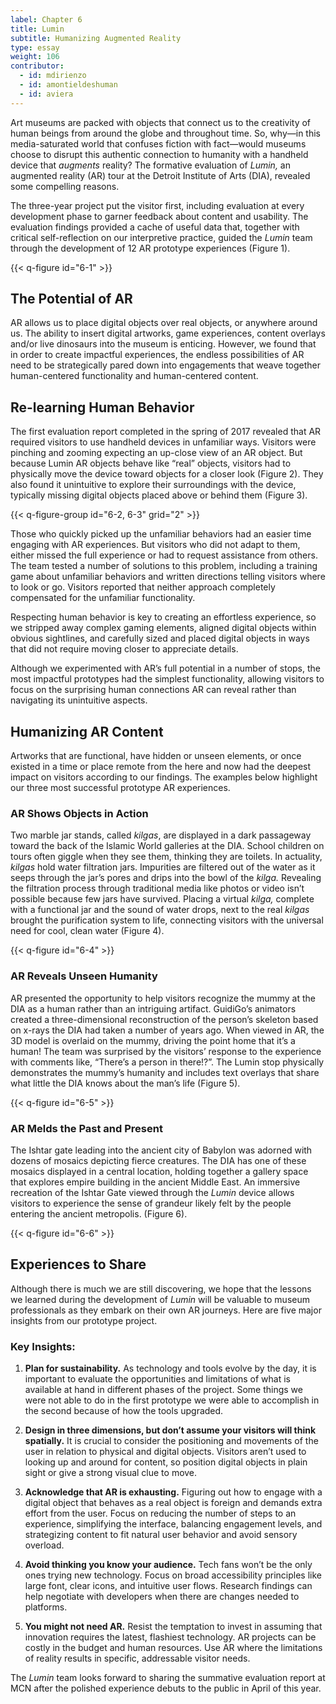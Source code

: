 ```yaml
---
label: Chapter 6
title: Lumin
subtitle: Humanizing Augmented Reality
type: essay
weight: 106
contributor:
  - id: mdirienzo
  - id: amontieldeshuman
  - id: aviera
---
```


Art museums are packed with objects that connect us to the creativity of human beings from around the globe and throughout time. So, why—in this media-saturated world that confuses fiction with fact—would museums choose to disrupt this authentic connection to humanity with a handheld device that *augments* reality? The formative evaluation of *Lumin,* an augmented reality (AR) tour at the Detroit Institute of Arts (DIA), revealed some compelling reasons.

The three-year project put the visitor first, including evaluation at every development phase to garner feedback about content and usability. The evaluation findings provided a cache of useful data that, together with critical self-reflection on our interpretive practice, guided the *Lumin* team through the development of 12 AR prototype experiences (Figure 1).

{{< q-figure id="6-1" >}}

## The Potential of AR

AR allows us to place digital objects over real objects, or anywhere around us. The ability to insert digital artworks, game experiences, content overlays and/or live dinosaurs into the museum is enticing. However, we found that in order to create impactful experiences, the endless possibilities of AR need to be strategically pared down into engagements that weave together human-centered functionality and human-centered content.

## Re-learning Human Behavior

The first evaluation report completed in the spring of 2017 revealed that AR required visitors to use handheld devices in unfamiliar ways. Visitors were pinching and zooming expecting an up-close view of an AR object. But because Lumin AR objects behave like “real” objects, visitors had to physically move the device toward objects for a closer look (Figure 2). They also found it unintuitive to explore their surroundings with the device, typically missing digital objects placed above or behind them (Figure 3).

{{< q-figure-group id="6-2, 6-3" grid="2" >}}

Those who quickly picked up the unfamiliar behaviors had an easier time engaging with AR experiences. But visitors who did not adapt to them, either missed the full experience or had to request assistance from others. The team tested a number of solutions to this problem, including a training game about unfamiliar behaviors and written directions telling visitors where to look or go. Visitors reported that neither approach completely compensated for the unfamiliar functionality.

Respecting human behavior is key to creating an effortless experience, so we stripped away complex gaming elements, aligned digital objects within obvious sightlines, and carefully sized and placed digital objects in ways that did not require moving closer to appreciate details.

Although we experimented with AR’s full potential in a number of stops, the most impactful prototypes had the simplest functionality, allowing visitors to focus on the surprising human connections AR can reveal rather than navigating its unintuitive aspects.

## Humanizing AR Content

Artworks that are functional, have hidden or unseen elements, or once existed in a time or place remote from the here and now had the deepest impact on visitors according to our findings. The examples below highlight our three most successful prototype AR experiences.

### AR Shows Objects in Action

Two marble jar stands, called *kilgas*, are displayed in a dark passageway toward the back of the Islamic World galleries at the DIA. School children on tours often giggle when they see them, thinking they are toilets. In actuality, *kilgas* hold water filtration jars. Impurities are filtered out of the water as it seeps through the jar’s pores and drips into the bowl of the *kilga.* Revealing the filtration process through traditional media like photos or video isn’t possible because few jars have survived. Placing a virtual *kilga,* complete with a functional jar and the sound of water drops, next to the real *kilgas* brought the purification system to life, connecting visitors with the universal need for cool, clean water (Figure 4).

{{< q-figure id="6-4" >}}

### AR Reveals Unseen Humanity

AR presented the opportunity to help visitors recognize the mummy at the DIA as a human rather than an intriguing artifact. GuidiGo’s animators created a three-dimensional reconstruction of the person’s skeleton based on x-rays the DIA had taken a number of years ago. When viewed in AR, the 3D model is overlaid on the mummy, driving the point home that it’s a human! The team was surprised by the visitors’ response to the experience with comments like, “There’s a person in there!?”. The Lumin stop physically demonstrates the mummy’s humanity and includes text overlays that share what little the DIA knows about the man’s life (Figure 5).

{{< q-figure id="6-5" >}}

### AR Melds the Past and Present

The Ishtar gate leading into the ancient city of Babylon was adorned with dozens of mosaics depicting fierce creatures. The DIA has one of these mosaics displayed in a central location, holding together a gallery space that explores empire building in the ancient Middle East. An immersive recreation of the Ishtar Gate viewed through the *Lumin* device allows visitors to experience the sense of grandeur likely felt by the people entering the ancient metropolis. (Figure 6).

{{< q-figure id="6-6" >}}

## Experiences to Share

Although there is much we are still discovering, we hope that the lessons we learned during the development of *Lumin* will be valuable to museum professionals as they embark on their own AR journeys. Here are five major insights from our prototype project.

### Key Insights:

1.  **Plan for sustainability.** As technology and tools evolve by the day, it is important to evaluate the opportunities and limitations of what is available at hand in different phases of the project. Some things we were not able to do in the first prototype we were able to accomplish in the second because of how the tools upgraded.

2.  **Design in three dimensions, but don’t assume your visitors will think spatially.** It is crucial to consider the positioning and movements of the user in relation to physical and digital objects. Visitors aren’t used to looking up and around for content, so position digital objects in plain sight or give a strong visual clue to move.

3.  **Acknowledge that AR is exhausting.** Figuring out how to engage with a digital object that behaves as a real object is foreign and demands extra effort from the user. Focus on reducing the number of steps to an experience, simplifying the interface, balancing engagement levels, and strategizing content to fit natural user behavior and avoid sensory overload.

4.  **Avoid thinking you know your audience.** Tech fans won’t be the only ones trying new technology. Focus on broad accessibility principles like large font, clear icons, and intuitive user flows. Research findings can help negotiate with developers when there are changes needed to platforms.

5.  **You might not need AR.** Resist the temptation to invest in assuming that innovation requires the latest, flashiest technology. AR projects can be costly in the budget and human resources. Use AR where the limitations of reality results in specific, addressable visitor needs.

The *Lumin* team looks forward to sharing the summative evaluation report at MCN after the polished experience debuts to the public in April of this year.
